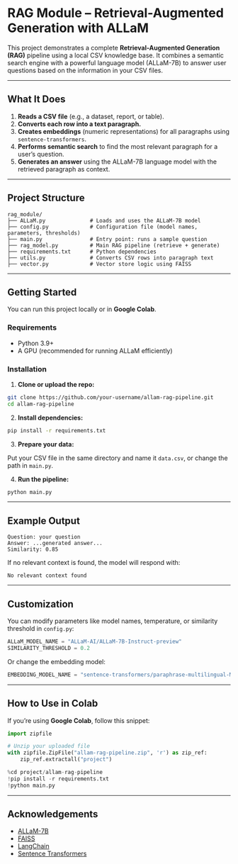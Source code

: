 
#  RAG Module – Retrieval-Augmented Generation with ALLaM

This project demonstrates a complete **Retrieval-Augmented Generation (RAG)** pipeline using a local CSV knowledge base. It combines a semantic search engine with a powerful language model (ALLaM-7B) to answer user questions based on the information in your CSV files.

---

##  What It Does

1. **Reads a CSV file** (e.g., a dataset, report, or table).
2. **Converts each row into a text paragraph.**
3. **Creates embeddings** (numeric representations) for all paragraphs using `sentence-transformers`.
4. **Performs semantic search** to find the most relevant paragraph for a user’s question.
5. **Generates an answer** using the ALLaM-7B language model with the retrieved paragraph as context.

---

##  Project Structure

```
rag_module/
├── ALLaM.py              # Loads and uses the ALLaM-7B model
├── config.py             # Configuration file (model names, parameters, thresholds)
├── main.py               # Entry point: runs a sample question
├── rag_model.py          # Main RAG pipeline (retrieve + generate)
├── requirements.txt      # Python dependencies
├── utils.py              # Converts CSV rows into paragraph text
├── vector.py             # Vector store logic using FAISS
```

---

##  Getting Started

You can run this project locally or in **Google Colab**.

###  Requirements

- Python 3.9+
- A GPU (recommended for running ALLaM efficiently)

###  Installation

1. **Clone or upload the repo:**

```bash
git clone https://github.com/your-username/allam-rag-pipeline.git
cd allam-rag-pipeline
```

2. **Install dependencies:**

```bash
pip install -r requirements.txt
```

3. **Prepare your data:**

Put your CSV file in the same directory and name it `data.csv`, or change the path in `main.py`.

4. **Run the pipeline:**

```bash
python main.py
```

---

##  Example Output

```
Question: your question
Answer: ...generated answer...
Similarity: 0.85
```

If no relevant context is found, the model will respond with:

```
No relevant context found
```

---

##  Customization

You can modify parameters like model names, temperature, or similarity threshold in `config.py`:

```python
ALLaM_MODEL_NAME = "ALLaM-AI/ALLaM-7B-Instruct-preview"
SIMILARITY_THRESHOLD = 0.2
```

Or change the embedding model:

```python
EMBEDDING_MODEL_NAME = "sentence-transformers/paraphrase-multilingual-MiniLM-L12-v2"
```

---

## How to Use in Colab

If you’re using **Google Colab**, follow this snippet:

```python
import zipfile

# Unzip your uploaded file
with zipfile.ZipFile("allam-rag-pipeline.zip", 'r') as zip_ref:
    zip_ref.extractall("project")

%cd project/allam-rag-pipeline
!pip install -r requirements.txt
!python main.py
```

---

##  Acknowledgements

- [ALLaM-7B](https://huggingface.co/ALLaM-AI/ALLaM-7B-Instruct-preview)
- [FAISS](https://github.com/facebookresearch/faiss)
- [LangChain](https://github.com/langchain-ai/langchain)
- [Sentence Transformers](https://www.sbert.net/)



